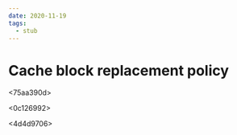 ```yaml
---
date: 2020-11-19
tags: 
  - stub
---
```


# Cache block replacement policy

<75aa390d>

<0c126992>

<4d4d9706>

<e161ec15>
